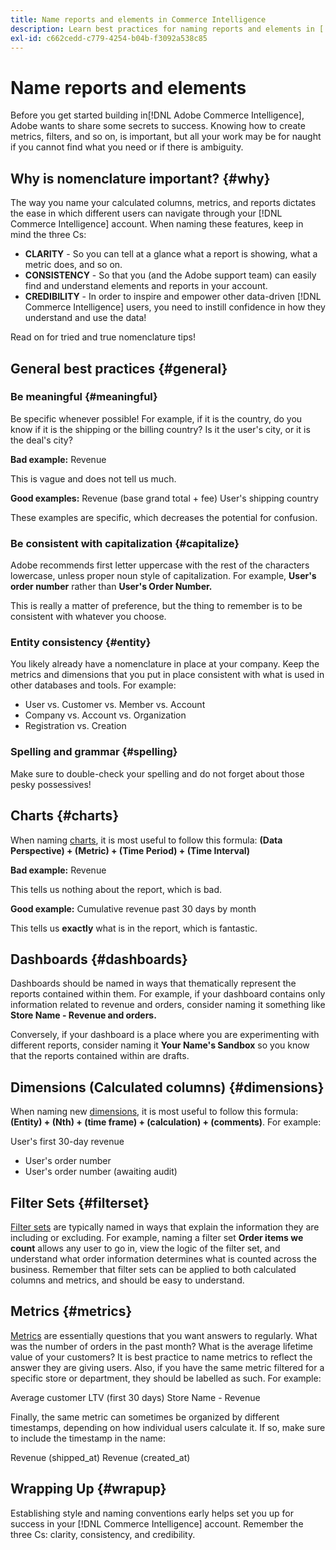 ```yaml
---
title: Name reports and elements in Commerce Intelligence
description: Learn best practices for naming reports and elements in [!DNL Commerce Intelligence].
exl-id: c662cedd-c779-4254-b04b-f3092a538c85
---
```

# Name reports and elements

Before you get started building in[!DNL Adobe Commerce Intelligence], Adobe wants to share some secrets to success. Knowing how to create metrics, filters, and so on, is important, but all your work may be for naught if you cannot find what you need or if there is ambiguity.

## Why is nomenclature important? {#why}

The way you name your calculated columns, metrics, and reports dictates the ease in which different users can navigate through your [!DNL Commerce Intelligence] account. When naming these features, keep in mind the three Cs:

* **CLARITY** - So you can tell at a glance what a report is showing, what a metric does, and so on.
* **CONSISTENCY** - So that you (and the Adobe support team) can easily find and understand elements and reports in your account.
* **CREDIBILITY** - In order to inspire and empower other data-driven [!DNL Commerce Intelligence] users, you need to instill confidence in how they understand and use the data!

Read on for tried and true nomenclature tips!

## General best practices {#general}

### Be meaningful {#meaningful}

Be specific whenever possible! For example, if it is the country, do you know if it is the shipping or the billing country? Is it the user's city, or it is the deal's city?

**Bad example:**
 Revenue

This is vague and does not tell us much.

**Good examples:**
 Revenue (base grand total + fee)
 User's shipping country

These examples are specific, which decreases the potential for confusion.

### Be consistent with capitalization {#capitalize}

Adobe recommends first letter uppercase with the rest of the characters lowercase, unless proper noun style of capitalization. For example, **User's order number** rather than **User's Order Number.**

This is really a matter of preference, but the thing to remember is to be consistent with whatever you choose.

### Entity consistency {#entity}

You likely already have a nomenclature in place at your company. Keep the metrics and dimensions that you put in place consistent with what is used in other databases and tools. For example:

* User vs. Customer vs. Member vs. Account
* Company vs. Account vs. Organization
* Registration vs. Creation

### Spelling and grammar {#spelling}

Make sure to double-check your spelling and do not forget about those pesky possessives!

## Charts {#charts}

When naming [charts](../tutorials/using-visual-report-builder.md), it is most useful to follow this formula: **(Data Perspective) + (Metric) + (Time Period) + (Time Interval)**

**Bad example:**
 Revenue

This tells us nothing about the report, which is bad.

**Good example:**
 Cumulative revenue past 30 days by month

This tells us **exactly** what is in the report, which is fantastic.

## Dashboards {#dashboards}

Dashboards should be named in ways that thematically represent the reports contained within them. For example, if your dashboard contains only information related to revenue and orders, consider naming it something like **Store Name - Revenue and orders.**

Conversely, if your dashboard is a place where you are experimenting with different reports, consider naming it **Your Name's Sandbox** so you know that the reports contained within are drafts.

## Dimensions (Calculated columns) {#dimensions}

When naming new [dimensions](../data-analyst/data-warehouse-mgr/creating-calculated-columns.md), it is most useful to follow this formula: **(Entity) + (Nth) + (time frame) + (calculation) + (comments)**. For example:

User's first 30-day revenue
* User's order number
* User's order number (awaiting audit)

## Filter Sets {#filterset}

[Filter sets](../data-user/reports/ess-manage-data-filters.md) are typically named in ways that explain the information they are including or excluding. For example, naming a filter set **Order items we count** allows any user to go in, view the logic of the filter set, and understand what order information determines what is counted across the business. Remember that filter sets can be applied to both calculated columns and metrics, and should be easy to understand.

## Metrics {#metrics}

[Metrics](../data-user/reports/ess-manage-data-metrics.md) are essentially questions that you want answers to regularly. What was the number of orders in the past month? What is the average lifetime value of your customers? It is best practice to name metrics to reflect the answer they are giving users. Also, if you have the same metric filtered for a specific store or department, they should be labelled as such. For example:

Average customer LTV (first 30 days)
 Store Name - Revenue

Finally, the same metric can sometimes be organized by different timestamps, depending on how individual users calculate it. If so, make sure to include the timestamp in the name:

Revenue (shipped\_at)
 Revenue (created\_at)

## Wrapping Up {#wrapup}

Establishing style and naming conventions early helps set you up for success in your [!DNL Commerce Intelligence] account. Remember the three Cs: clarity, consistency, and credibility.
